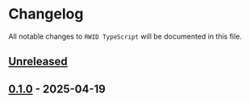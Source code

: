 # Changelog

All notable changes to `RWID TypeScript` will be documented in this file.

## [Unreleased](https://github.com/ngodingbang/rwid-typescript/compare/0.1.0...develop)

## [0.1.0](https://github.com/ngodingbang/rwid-typescript/releases/tag/0.1.0) - 2025-04-19
